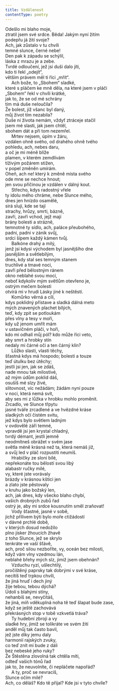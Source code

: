 ```yaml
---
title: Vzdálenost
contentType: poetry
---
```


<section>

Odešlo mi blaho moje,  
ztratil jsem své srdce. Běda! Jakým nyní žitím  
podepřu já žití svoje?  
Ach, jak zůstalo v tu chvíli  
temné slunce, černé nebe!  
Den pak k západu se schýlil,  
láska z mrazu je a zebe.  
Tvrdé odloučení, jež jsi duši dalo jíti,  
kdo ti řekl „odejít“,  
větším právem měl ti říci „mřít“.  
     Ach bože, to „Sbohem“ sladké,  
které s pláčem ke mně děla, na které jsem v pláči  
„Sbohem“ řekl v chvíli krátké,  
jak to, že se od mé schrány  
tím má duše neloučila?  
Že bolest, jíž všanc byl daný,  
můj život tím nezabila?  
Duše ni života nemám, vždyť ztráceje stačil  
jsem mé slasti, jak jsem chtěl,  
sbohem dát a při tom nezemřel.  
     Mrtev nejsem, úpím v žáru,  
vzdálen ohně svého, od drahého ohně tvého  
pohledu, ach, nebes daru,  
a oč je mi méně blíže  
plamen, v kterém zemdlívám  
tíživým požárem stižen,  
v popel změněn umírám.  
Oheň, ach ne! který k změně místa svého  
ode mne se nechce hnout;  
jen svou příčinou je vzdálen v dálný kout.  
     Střecho, kdys radostný vřele  
ty idolu mého chráme, nebe Slunce mého,  
dnes jen hnízdo osamělé,  
sirá sluji, kde se tají  
strachy, hrůzy, smrti, bázně,  
zavři, zavři vchod, jejž mají  
brány bolesti a strázně,  
temnotné ty sídlo, ach, paláce přeubohého,  
padni, padni v zánik svůj,  
srdci šípem každý kámen tvůj.  
     Balkóne drahý a milý,  
jenž jsi kdysi východem byl jasnějšího dne  
jasnějším a světlebílým,  
dnes, kdy stal ses temným stanem  
truchlivé a tmavé noci,  
zavři před bělostným ránem  
okno neblahé svou mocí,  
neboť kdykoliv mým světlům otevřeno je,  
ostrým mečem bolesti  
otvírá mi v hrudi Lásky jiné k neštěstí.  
     Komůrko věrná a cíli,  
kdys poklidný přístave a sladká dálná meto  
mých znavených plachet bílých,  
teď, kdy zpit se potloukám  
přes vlny a tesy v moři,  
kdy už jenom umřít mám  
v ustavičném pláči, v hoři,  
kdo mi odhalí můj pól? kdo může říci veto,  
aby smrt a hrobky stín  
nedaly mi čárné oči a ten čárný klín?  
     Lůžko slasti, vlasti těchy,  
šťastná kdys má hospodo; bolesti a touze  
teď útulku bez útěchy;  
jestli jsi jen, jak se zdáš,  
nade mnou tak milostivé,  
až mým údům poklid dáš,  
osušíš mé slzy živé,  
slitovnost, víc nežádám; žádám nyní pouze  
v noci, která nemá svit,  
aby ses mi z lůžka v hrobku mohlo proměnit.  
Zrcadlo, ve Slunce třpytu  
jasné tváře zrcadlené a ve hvězdné kráse  
sladkých očí čistém svitu,  
jež kdys bylo světlem ladným  
v ovdovělé záři temné,  
vpravdě jsi jen krystal chladný,  
tvrdý démant, jestli jemně  
neodmítneš obrážet v svém jase  
světla méně krásná než ta, která nemáš již,  
a svůj led v pláč rozpustiti neumíš.  
     Hrabičky ze sloni bílé,  
nepřekonáte tou bělostí svou libý  
alabastr ručky milé,  
vy, které jste vorávaly  
brázdy v krásnou kštici jen  
a zlato jste pěstovaly  
v kruhu jako božský len,  
ach, jak dnes, kdy všecko blaho chybí,  
vašich drobných zubů řad  
ostrý je, aby mi srdce kousnutím směl zraňovat!  
     Vody šťastné, jasné v sobě,  
jichž přílivem býti bylo moře ctižádostí  
v dávné prchlé době,  
v kterých dosud nedožilo  
plno jisker žhoucích žhavě  
z toho Slunce, jež se skrylo  
tenkráte ve vaší šťávě,  
ach, proč silou nezboříte, vy, oceán bez milosti,  
když vám vlny vzedmou lán,  
neblahé břehy mých slz, jimiž jsem obehnán?  
     Vzduchu ryzí, ušlechtilý,  
pročištěný paprsky tak dobrými v své kráse,  
necítíš teď trpkou chvíli,  
že jiná hruď i dech jiný  
žije tebou, tebou dýchá?  
Údolí s blahými stíny,  
nehanbíš se, nevyčítáš,  
že jiná, míň vděkuplná noha tě teď šlapat bude zase,  
když se ještě zachovává  
překrásných stop v tobě vzkvetlá tráva?  
     Ty hudební zbroji a vy  
sladké hry, jimiž se tolikráte ve svém žití  
anděl můj tak často bavil,  
jež jste díky jemu daly  
harmonií rajských zvuky,  
co teď znít mi bude z dáli  
bez nebeské jeho ruky?  
Že Štěstěna zlovolná tak chtěla míti,  
odteď vašich tónů řad  
jak to, že neuvolníte, či nepláčete napořád?  
     A ty, proč se nevracíš,  
Slunce očím milé?  
Ach, co děláš? Kdo tě přijal? Kde jsi v tyto chvíle?

</section>
